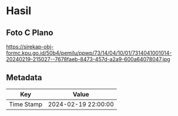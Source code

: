 # Hasil

## Foto C Plano

https://sirekap-obj-formc.kpu.go.id/50b4/pemilu/ppwp/73/14/04/10/01/7314041001014-20240219-215027--7678faeb-8473-457d-a2a9-600a64078047.jpg


## Metadata

| Key        | Value               |
| ---------- | ------------------- |
| Time Stamp | 2024-02-19 22:00:00 |



